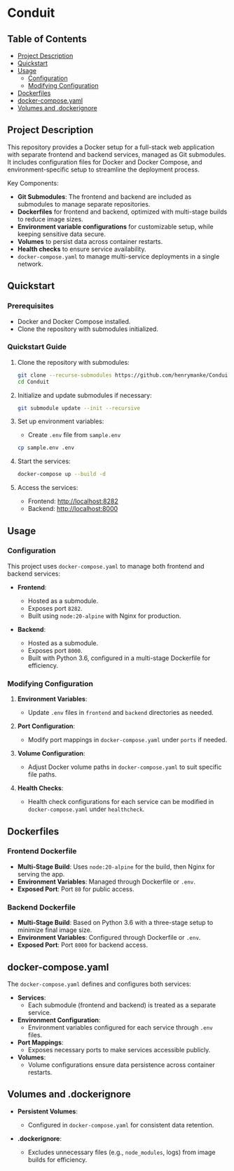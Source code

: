 # Conduit

## Table of Contents

- [Project Description](#project-description)
- [Quickstart](#quickstart)
- [Usage](#usage)
  - [Configuration](#configuration)
  - [Modifying Configuration](#modifying-configuration)
- [Dockerfiles](#dockerfiles)
- [docker-compose.yaml](#docker-composeyaml)
- [Volumes and .dockerignore](#volumes-and-dockerignore)

## Project Description

This repository provides a Docker setup for a full-stack web application with separate frontend and backend services, managed as Git submodules. It includes configuration files for Docker and Docker Compose, and environment-specific setup to streamline the deployment process. 

Key Components:

- **Git Submodules**: The frontend and backend are included as submodules to manage separate repositories.
- **Dockerfiles** for frontend and backend, optimized with multi-stage builds to reduce image sizes.
- **Environment variable configurations** for customizable setup, while keeping sensitive data secure.
- **Volumes** to persist data across container restarts.
- **Health checks** to ensure service availability.
- `docker-compose.yaml` to manage multi-service deployments in a single network.

## Quickstart

### Prerequisites

- Docker and Docker Compose installed.
- Clone the repository with submodules initialized.

### Quickstart Guide

1. Clone the repository with submodules:
   ```bash
   git clone --recurse-submodules https://github.com/henrymanke/Conduit.git
   cd Conduit
   ```

2. Initialize and update submodules if necessary:
   ```bash
   git submodule update --init --recursive
   ```

3. Set up environment variables:
   - Create `.env` file from `sample.env`

    ```bash
    cp sample.env .env
    ```

4. Start the services:
   ```bash
   docker-compose up --build -d
   ```

5. Access the services:
   - Frontend: [http://localhost:8282](http://localhost:8282)
   - Backend: [http://localhost:8000](http://localhost:8000)

## Usage

### Configuration

This project uses `docker-compose.yaml` to manage both frontend and backend services:

- **Frontend**:
  - Hosted as a submodule.
  - Exposes port `8282`.
  - Built using `node:20-alpine` with Nginx for production.

- **Backend**:
  - Hosted as a submodule.
  - Exposes port `8000`.
  - Built with Python 3.6, configured in a multi-stage Dockerfile for efficiency.

### Modifying Configuration

1. **Environment Variables**:
   - Update `.env` files in `frontend` and `backend` directories as needed.

2. **Port Configuration**:
   - Modify port mappings in `docker-compose.yaml` under `ports` if needed.

3. **Volume Configuration**:
   - Adjust Docker volume paths in `docker-compose.yaml` to suit specific file paths.

4. **Health Checks**:
   - Health check configurations for each service can be modified in `docker-compose.yaml` under `healthcheck`.

## Dockerfiles

### Frontend Dockerfile

- **Multi-Stage Build**: Uses `node:20-alpine` for the build, then Nginx for serving the app.
- **Environment Variables**: Managed through Dockerfile or `.env`.
- **Exposed Port**: Port `80` for public access.

### Backend Dockerfile

- **Multi-Stage Build**: Based on Python 3.6 with a three-stage setup to minimize final image size.
- **Environment Variables**: Configured through Dockerfile or `.env`.
- **Exposed Port**: Port `8000` for backend access.

## docker-compose.yaml

The `docker-compose.yaml` defines and configures both services:

- **Services**:
  - Each submodule (frontend and backend) is treated as a separate service.
- **Environment Configuration**:
  - Environment variables configured for each service through `.env` files.
- **Port Mappings**:
  - Exposes necessary ports to make services accessible publicly.
- **Volumes**:
  - Volume configurations ensure data persistence across container restarts.

## Volumes and .dockerignore

- **Persistent Volumes**:
  - Configured in `docker-compose.yaml` for consistent data retention.

- **.dockerignore**:
  - Excludes unnecessary files (e.g., `node_modules`, logs) from image builds for efficiency.

